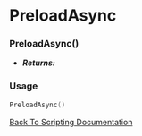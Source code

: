 # PreloadAsync

### PreloadAsync()
- ***Returns:*** 

### Usage

```Lua
PreloadAsync()
```


[Back To Scripting Documentation](../README.md)
